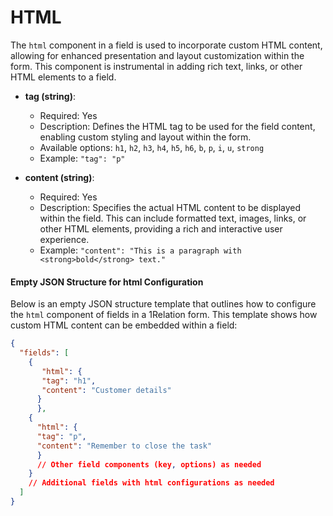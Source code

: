 # HTML

The `html` component in a field is used to incorporate custom HTML content, allowing for enhanced presentation and layout customization within the form. This component is instrumental in adding rich text, links, or other HTML elements to a field.

- **tag (string)**:
  - Required: Yes
  - Description: Defines the HTML tag to be used for the field content, enabling custom styling and layout within the form.
  - Available options: `h1`, `h2`, `h3`, `h4`, `h5`, `h6`, `b`, `p`, `i`, `u`, `strong`
  - Example: `"tag": "p"`

- **content (string)**:
  - Required: Yes
  - Description: Specifies the actual HTML content to be displayed within the field. This can include formatted text, images, links, or other HTML elements, providing a rich and interactive user experience.
  - Example: `"content": "This is a paragraph with <strong>bold</strong> text."`

#### Empty JSON Structure for html Configuration

Below is an empty JSON structure template that outlines how to configure the `html` component of fields in a 1Relation form. This template shows how custom HTML content can be embedded within a field:

```json
{
  "fields": [
    {
       "html": {
       "tag": "h1",
       "content": "Customer details"
      }
      },
    {
      "html": {
      "tag": "p",
      "content": "Remember to close the task"
      }
      // Other field components (key, options) as needed
    }
    // Additional fields with html configurations as needed
  ]
}
```